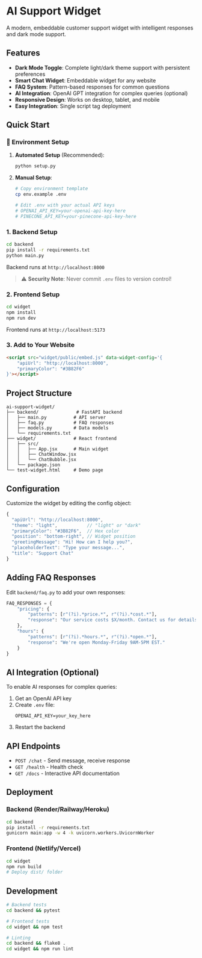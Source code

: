 # AI Support Widget

A modern, embeddable customer support widget with intelligent responses and dark mode support.

## Features

- **Dark Mode Toggle**: Complete light/dark theme support with persistent preferences
- **Smart Chat Widget**: Embeddable widget for any website
- **FAQ System**: Pattern-based responses for common questions
- **AI Integration**: OpenAI GPT integration for complex queries (optional)
- **Responsive Design**: Works on desktop, tablet, and mobile
- **Easy Integration**: Single script tag deployment

## Quick Start

### 🔧 Environment Setup

1. **Automated Setup** (Recommended):
   ```bash
   python setup.py
   ```

2. **Manual Setup**:
   ```bash
   # Copy environment template
   cp env.example .env
   
   # Edit .env with your actual API keys
   # OPENAI_API_KEY=your-openai-api-key-here
   # PINECONE_API_KEY=your-pinecone-api-key-here
   ```

### 1. Backend Setup

```bash
cd backend
pip install -r requirements.txt
python main.py
```

Backend runs at `http://localhost:8000`

> ⚠️ **Security Note**: Never commit `.env` files to version control!

### 2. Frontend Setup

```bash
cd widget
npm install
npm run dev
```

Frontend runs at `http://localhost:5173`

### 3. Add to Your Website

```html
<script src="widget/public/embed.js" data-widget-config='{
    "apiUrl": "http://localhost:8000",
    "primaryColor": "#3B82F6"
}'></script>
```

## Project Structure

```
ai-support-widget/
├── backend/              # FastAPI backend
│   ├── main.py          # API server
│   ├── faq.py           # FAQ responses
│   ├── models.py        # Data models
│   └── requirements.txt
├── widget/              # React frontend
│   ├── src/
│   │   ├── App.jsx      # Main widget
│   │   ├── ChatWindow.jsx
│   │   └── ChatBubble.jsx
│   └── package.json
└── test-widget.html     # Demo page
```

## Configuration

Customize the widget by editing the config object:

```javascript
{
  "apiUrl": "http://localhost:8000",
  "theme": "light",           // "light" or "dark"
  "primaryColor": "#3B82F6",  // Hex color
  "position": "bottom-right", // Widget position
  "greetingMessage": "Hi! How can I help you?",
  "placeholderText": "Type your message...",
  "title": "Support Chat"
}
```

## Adding FAQ Responses

Edit `backend/faq.py` to add your own responses:

```python
FAQ_RESPONSES = {
    "pricing": {
        "patterns": [r"(?i).*price.*", r"(?i).*cost.*"],
        "response": "Our service costs $X/month. Contact us for details!"
    },
    "hours": {
        "patterns": [r"(?i).*hours.*", r"(?i).*open.*"],
        "response": "We're open Monday-Friday 9AM-5PM EST."
    }
}
```

## AI Integration (Optional)

To enable AI responses for complex queries:

1. Get an OpenAI API key
2. Create `.env` file:
   ```
   OPENAI_API_KEY=your_key_here
   ```
3. Restart the backend

## API Endpoints

- `POST /chat` - Send message, receive response
- `GET /health` - Health check
- `GET /docs` - Interactive API documentation

## Deployment

### Backend (Render/Railway/Heroku)
```bash
cd backend
pip install -r requirements.txt
gunicorn main:app -w 4 -k uvicorn.workers.UvicornWorker
```

### Frontend (Netlify/Vercel)
```bash
cd widget
npm run build
# Deploy dist/ folder
```

## Development

```bash
# Backend tests
cd backend && pytest

# Frontend tests
cd widget && npm test

# Linting
cd backend && flake8 .
cd widget && npm run lint
```

